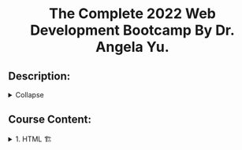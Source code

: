 # <center> The Complete 2022 Web Development Bootcamp By Dr. Angela Yu. </center>

## Description:
<details>
<summary>Collapse</summary>

Welcome to the Complete Web Development Bootcamp, the only course you need to learn to code and become a full-stack web developer. With 150,000+ ratings and a 4.8 average, my Web Development course is one of the HIGHEST RATED courses in the history of Udemy! 

At 65+ hours, this Web Development course is without a doubt the most comprehensive web development course available online. Even if you have zero programming experience, this course will take you from beginner to mastery.


<p align="center">

<img src = "https://user-images.githubusercontent.com/81550376/180720456-000f943e-4c35-4eb8-bdd2-d38fd97b8919.png">

</p>

</details>


## Course Content:

<details>
<summary>1. HTML 🏗️ </summary>
   
	1.1 1_Introduction 🏗️

		1.1.1 1_HTMLIntro.html - ✅

		1.1.2 2_HTMLTagAnatomy.html - ✅

		1.1.3 3_What_will_we_build.html - ✅

		1.1.4 4_HTML_Boilerplate

			1.1.4.1 1_HTML-Personal_Site

				1.1.4.1.1 Index.html - ✅
		
		
	1.2 2_Intermediate - ⏳
	
	HTML_Code_PlayGround.html - 🏗️

	HTML_Code_PlayGround.md - 🏗️
	
<details>

